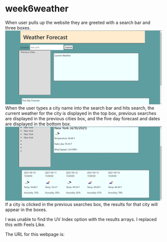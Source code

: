 # week6weather

When user pulls up the website they are greeted with a search bar and three boxes.  ![img](./Assets/mainpage.png)
When the user types a city name into the search bar and hits search, the current weather for the city is displayed in the top box, previous searches are displayed in the previous cities box, and the five day forecast and dates are displayed in the bottom box.  ![img](./Assets/results.png)
If a city is clicked in the previous searches box, the results for that city will appear in the boxes.  

I was unable to find the UV Index option with the results arrays.  I replaced this with Feels Like.  

The URL for this webpage is: 